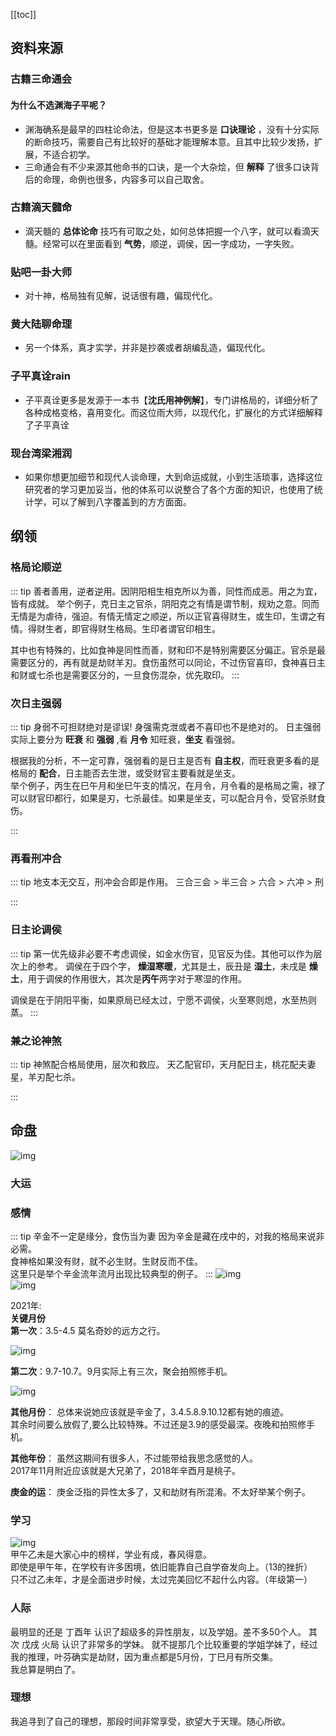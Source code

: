 [[toc]]
## 资料来源
### 古籍三命通会
#### 为什么不选渊海子平呢？  
- 渊海确系是最早的四柱论命法，但是这本书更多是 **口诀理论** ，没有十分实际的断命技巧，需要自己有比较好的基础才能理解本意。且其中比较少发扬，扩展，不适合初学。
- 三命通会有不少来源其他命书的口诀，是一个大杂烩，但 **解释** 了很多口诀背后的命理，命例也很多，内容多可以自己取舍。
### 古籍滴天髓命
- 滴天髓的 **总体论命** 技巧有可取之处，如何总体把握一个八字，就可以看滴天髓。经常可以在里面看到 **气势**，顺逆，调侯，因一字成功，一字失败。
### 贴吧一卦大师
- 对十神，格局独有见解，说话很有趣，偏现代化。
### 黄大陆聊命理
- 另一个体系，真才实学，并非是抄袭或者胡编乱造，偏现代化。
### 子平真诠rain
- 子平真诠更多是发源于一本书【**沈氏用神例解**】，专门讲格局的，详细分析了各种成格变格，喜用变化。而这位雨大师，以现代化，扩展化的方式详细解释了子平真诠
### 现台湾梁湘润
- 如果你想更加细节和现代人谈命理，大到命运成就，小到生活琐事，选择这位研究者的学习更加妥当，他的体系可以说整合了各个方面的知识，也使用了统计学，可以了解到八字覆盖到的方方面面。

## 纲领
### 格局论顺逆
::: tip 善者善用，逆者逆用。因阴阳相生相克所以为善，同性而成恶。用之为宜，皆有成就。
举个例子，克日主之官杀，阴阳克之有情是谓节制，规劝之意。同而无情是为虐待，强迫。有情无情定之顺逆，所以正官喜得财生，或生印，生谓之有情。得财生者，即官得财生格局。生印者谓官印相生。
  
其中也有特殊的，比如食神是同性而善，财和印不是特别需要区分偏正。官杀是最需要区分的，再有就是劫财羊刃。食伤虽然可以同论，不过伤官喜印，食神喜日主和财或七杀也是需要区分的，一旦食伤混杂，优先取印。
:::
### 次日主强弱
::: tip 身弱不可担财绝对是谬误! 身强需克泄或者不喜印也不是绝对的。
日主强弱实际上要分为 **旺衰** 和 **强弱** ,看 **月令** 知旺衰，**坐支** 看强弱。
  
根据我的分析，不一定可靠，强弱看的是日主是否有 **自主权**，而旺衰更多看的是格局的 **配合**，日主能否去生泄，或受财官主要看就是坐支。  
举个例子，丙生在巳午月和坐巳午支的情况，在月令，月令看的是格局之需，禄了可以财官印都行，如果是刃，七杀最佳。如果是坐支，可以配合月令，受官杀财食伤。
 
:::
### 再看刑冲合
::: tip 地支本无交互，刑冲会合即是作用。
三合三会 > 半三合 > 六合 > 六冲 > 刑     

:::
### 日主论调侯
::: tip 第一优先级非必要不考虑调侯，如金水伤官，见官反为佳。其他可以作为层次上的参考。
调侯在于四个字， **燥湿寒暖**，尤其是土，辰丑是 **湿土**，未戌是 **燥土**，用于调侯的作用很大，其次是**丙午**两字对于寒湿的作用。
  
调侯是在于阴阳平衡，如果原局已经太过，宁愿不调侯，火至寒则熄，水至热则蒸。
:::
### 兼之论神煞
::: tip 神煞配合格局使用，层次和救应。
天乙配官印，天月配日主，桃花配夫妻星，羊刃配七杀。

:::

## 命盘

![img](10.21.png)
### 大运
### 感情
::: tip 辛金不一定是缘分，食伤当为妻
因为辛金是藏在戌中的，对我的格局来说非必需。  
食神格如果没有财，就不必生财。生财反而不佳。  
这里只是举个辛金流年流月出现比较典型的例子。
:::
![img](one.png)  
![img](two.png)

2021年:  
**关键月份**  
**第一次**：3.5-4.5 莫名奇妙的远方之行。

![img](one1.png)  


**第二次**：9.7-10.7。9月实际上有三次，聚会拍照修手机。

![img](two2.png)  

**其他月份**：
总体来说她应该就是辛金了，3.4.5.8.9.10.12都有她的痕迹。         
其余时间要么放假了,要么比较特殊。不过还是3.9的感受最深。夜晚和拍照修手机。

**其他年份**：
虽然这期间有很多人，不过能带给我思念感觉的人。  
2017年11月附近应该就是大兄弟了，2018年辛酉月是桃子。

**庚金的运**：
庚金泛指的异性太多了，又和劫财有所混淆。不太好举某个例子。


### 学习
![img](dayun.png)  
甲午乙未是大家心中的榜样，学业有成，春风得意。  
即使是甲午年，在学校有许多困境，依旧能靠自己自学奋发向上。（13的挫折）  
只不过乙未年，才是全面进步时候，太过完美回忆不起什么内容。（年级第一）

### 人际
最明显的还是 丁酉年 认识了超级多的异性朋友，以及学姐。差不多50个人。
其次 戊戌 火局 认识了非常多的学妹。
就不提那几个比较重要的学姐学妹了，经过我的推理，叶芬确实是劫财，因为重点都是5月份，丁巳月有所交集。  
我总算是明白了。


### 理想
我追寻到了自己的理想，那段时间非常享受，欲望大于天理。随心所欲。

### 